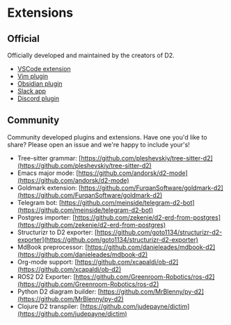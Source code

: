 # Extensions

## Official

Officially developed and maintained by the creators of D2.

- [VSCode extension](/tour/vscode)
- [Vim plugin](/tour/vim)
- [Obsidian plugin](/tour/obsidian)
- [Slack app](/tour/slack)
- [Discord plugin](/tour/discord)

## Community

Community developed plugins and extensions. Have one you'd like to share? Please open an
issue and we're happy to include your's!

- Tree-sitter grammar: [https://github.com/pleshevskiy/tree-sitter-d2](https://github.com/pleshevskiy/tree-sitter-d2)
- Emacs major mode: [https://github.com/andorsk/d2-mode](https://github.com/andorsk/d2-mode)
- Goldmark extension: [https://github.com/FurqanSoftware/goldmark-d2](https://github.com/FurqanSoftware/goldmark-d2)
- Telegram bot: [https://github.com/meinside/telegram-d2-bot](https://github.com/meinside/telegram-d2-bot)
- Postgres importer: [https://github.com/zekenie/d2-erd-from-postgres](https://github.com/zekenie/d2-erd-from-postgres)
- Structurizr to D2 exporter: [https://github.com/goto1134/structurizr-d2-exporter](https://github.com/goto1134/structurizr-d2-exporter)
- MdBook preprocessor: [https://github.com/danieleades/mdbook-d2](https://github.com/danieleades/mdbook-d2)
- Org-mode support: [https://github.com/xcapaldi/ob-d2](https://github.com/xcapaldi/ob-d2)
- ROS2 D2 Exporter: [https://github.com/Greenroom-Robotics/ros-d2](https://github.com/Greenroom-Robotics/ros-d2)
- Python D2 diagram builder: [https://github.com/MrBlenny/py-d2](https://github.com/MrBlenny/py-d2)
- Clojure D2 transpiler: [https://github.com/judepayne/dictim](https://github.com/judepayne/dictim)
